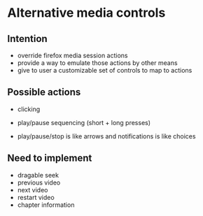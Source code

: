 # Alternative media controls

## Intention

- override firefox media session actions
- provide a way to emulate those actions by other means
- give to user a customizable set of controls to map to actions

## Possible actions
- clicking
- play/pause sequencing (short + long presses)

- play/pause/stop is like arrows and notifications is like choices

## Need to implement
- dragable seek
- previous video
- next video
- restart video
- chapter information